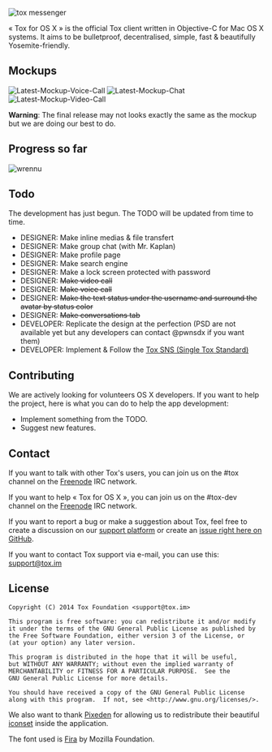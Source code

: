 ![tox messenger](https://cloud.githubusercontent.com/assets/2057765/5236781/1344dc32-784f-11e4-937a-15a655c79389.jpg)

« Tox for OS X » is the official Tox client written in Objective-C for Mac OS X systems. It aims to be bulletproof, decentralised, simple, fast & beautifully Yosemite-friendly.

Mockups
-------

![Latest-Mockup-Voice-Call](https://github.com/Tox/Tox-OSX/raw/master/Resources/Latest-Mockup-Voice-Call.png)
![Latest-Mockup-Chat](https://raw.githubusercontent.com/Tox/Tox-OSX/master/Resources/Latest-Mockup-Chat.png)
![Latest-Mockup-Video-Call](https://github.com/Tox/Tox-OSX/raw/master/Resources/Latest-Mockup-Video-Call.png)

<b>Warning</b>: The final release may not looks exactly the same as the mockup but we are doing our best to do.

Progress so far
-----------
![wrennu](https://cloud.githubusercontent.com/assets/2031258/5237325/fd58d030-7831-11e4-8352-c8712e1f25c2.png)

Todo
-------

The development has just begun. The TODO will be updated from time to time.

- DESIGNER: Make inline medias & file transfert
- DESIGNER: Make group chat (with Mr. Kaplan)
- DESIGNER: Make profile page
- DESIGNER: Make search engine
- DESIGNER: Make a lock screen protected with password
- DESIGNER: <del>Make video call</del>
- DESIGNER: <del>Make voice call</del>
- DESIGNER: <del>Make the text status under the username and surround the avatar by status color</del>
- DESIGNER: <del>Make conversations tab</del>
- DEVELOPER: Replicate the design at the perfection (PSD are not available yet but any developers can contact @pwnsdx if you want them)
- DEVELOPER: Implement & Follow the [Tox SNS (Single Tox Standard)](https://github.com/Tox/Tox-STS/blob/master/STS.md)

Contributing
------------

We are actively looking for volunteers OS X developers. If you want to help the project, here is what you can do to help the app development:
- Implement something from the TODO.
- Suggest new features.

Contact
-------

If you want to talk with other Tox's users, you can join us on the #tox channel on the [Freenode](https://freenode.net/) IRC network.

If you want to help « Tox for OS X », you can join us on the #tox-dev channel on the [Freenode](https://freenode.net/) IRC network.

If you want to report a bug or make a suggestion about Tox, feel free to create a discussion on our [support platform](https://support.tox.im) or create an [issue right here on GitHub](https://github.com/Tox/Tox-OSX/issues).

If you want to contact Tox support via e-mail, you can use this: [support@tox.im](mailto:support@tox.im)

License
-------

    Copyright (C) 2014 Tox Foundation <support@tox.im>

    This program is free software: you can redistribute it and/or modify
    it under the terms of the GNU General Public License as published by
    the Free Software Foundation, either version 3 of the License, or
    (at your option) any later version.

    This program is distributed in the hope that it will be useful,
    but WITHOUT ANY WARRANTY; without even the implied warranty of
    MERCHANTABILITY or FITNESS FOR A PARTICULAR PURPOSE.  See the
    GNU General Public License for more details.

    You should have received a copy of the GNU General Public License
    along with this program.  If not, see <http://www.gnu.org/licenses/>.
    
We also want to thank [Pixeden](http://www.pixeden.com/) for allowing us to redistribute their beautiful [iconset](http://www.pixeden.com/icon-fonts/stroke-7-icon-font-set) inside the application.

The font used is [Fira](https://mozilla.github.io/Fira/) by Mozilla Foundation.
